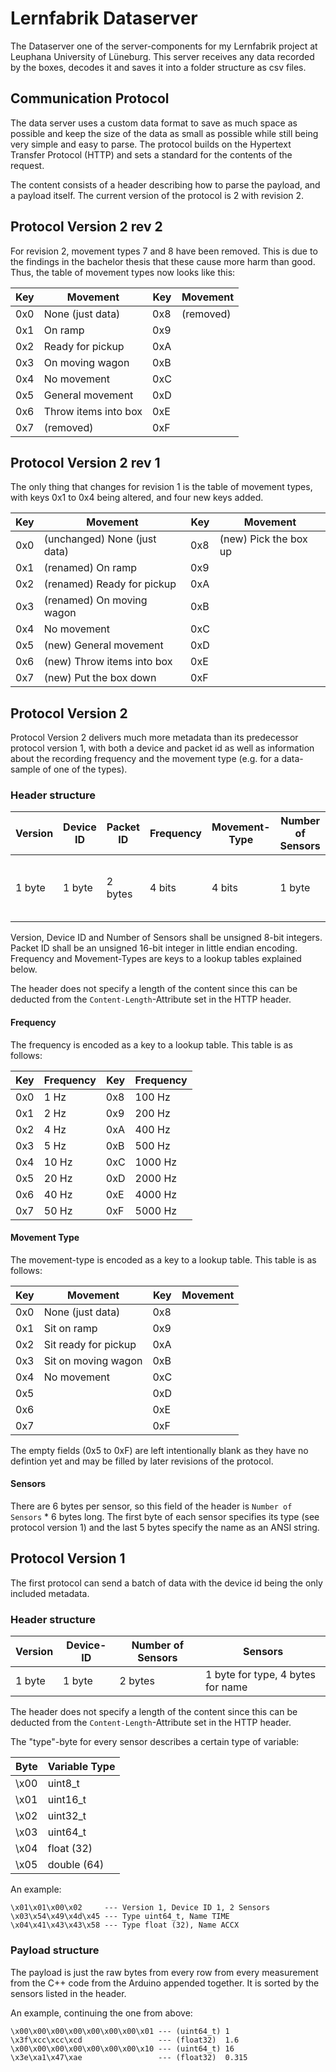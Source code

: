 # Lernfabrik Dataserver
The Dataserver one of the server-components for my Lernfabrik project at Leuphana University of Lüneburg. This server 
receives any data recorded by the boxes, decodes it and saves it into a folder structure as csv files.


## Communication Protocol
The data server uses a custom data format to save as much space as possible and keep the size of the data as small as 
possible while still being very simple and easy to parse. The protocol builds on the Hypertext Transfer Protocol (HTTP)
and sets a standard for the contents of the request. 

The content consists of a header describing how to parse the payload, and a payload itself. The current version of the
protocol is 2 with revision 2.

## Protocol Version 2 rev 2
For revision 2, movement types 7 and 8 have been removed. This is due to the findings in the bachelor thesis that these
cause more harm than good. Thus, the table of movement types now looks like this:

| Key | Movement             | Key | Movement  |
|-----|----------------------|-----|-----------|
| 0x0 | None (just data)     | 0x8 | (removed) |
| 0x1 | On ramp              | 0x9 |           |
| 0x2 | Ready for pickup     | 0xA |           |
| 0x3 | On moving wagon      | 0xB |           |
| 0x4 | No movement          | 0xC |           |
| 0x5 | General movement     | 0xD |           |
| 0x6 | Throw items into box | 0xE |           |
| 0x7 | (removed)            | 0xF |           |

## Protocol Version 2 rev 1
The only thing that changes for revision 1 is the table of movement types, with keys 0x1 to 0x4 being altered, and four
new keys added.

| Key | Movement                     | Key | Movement              |
|-----|------------------------------|-----|-----------------------|
| 0x0 | (unchanged) None (just data) | 0x8 | (new) Pick the box up |
| 0x1 | (renamed) On ramp            | 0x9 |                       |
| 0x2 | (renamed) Ready for pickup   | 0xA |                       |
| 0x3 | (renamed) On moving wagon    | 0xB |                       |
| 0x4 | No movement                  | 0xC |                       |
| 0x5 | (new) General movement       | 0xD |                       |
| 0x6 | (new) Throw items into box   | 0xE |                       |
| 0x7 | (new) Put the box down       | 0xF |                       |


## Protocol Version 2
Protocol Version 2 delivers much more metadata than its predecessor protocol version 1, with both a device and packet id
as well as information about the recording frequency and the movement type (e.g. for a data-sample of one of the types).

### Header structure
| Version | Device ID | Packet ID | Frequency | Movement-Type | Number of Sensors | Sensors                           |
|---------|-----------|-----------|-----------|---------------|-------------------|-----------------------------------|
| 1 byte  | 1 byte    | 2 bytes   | 4 bits    | 4 bits        | 1 byte            | 1 byte for type, 5 bytes for name |

Version, Device ID and Number of Sensors shall be unsigned 8-bit integers. Packet ID shall be an unsigned 16-bit integer
in little endian encoding. Frequency and Movement-Types are keys to a lookup tables explained below.

The header does not specify a length of the content since this can be deducted from the `Content-Length`-Attribute set
in the HTTP header.

#### Frequency
The frequency is encoded as a key to a lookup table. This table is as follows:

| Key | Frequency | Key | Frequency |
|-----|-----------|-----|-----------|
| 0x0 | 1 Hz      | 0x8 | 100 Hz    |
| 0x1 | 2 Hz      | 0x9 | 200 Hz    |
| 0x2 | 4 Hz      | 0xA | 400 Hz    |
| 0x3 | 5 Hz      | 0xB | 500 Hz    |
| 0x4 | 10 Hz     | 0xC | 1000 Hz   |
| 0x5 | 20 Hz     | 0xD | 2000 Hz   |
| 0x6 | 40 Hz     | 0xE | 4000 Hz   |
| 0x7 | 50 Hz     | 0xF | 5000 Hz   |

#### Movement Type
The movement-type is encoded as a key to a lookup table. This table is as follows:

| Key | Movement             | Key | Movement |
|-----|----------------------|-----|----------|
| 0x0 | None (just data)     | 0x8 |          |
| 0x1 | Sit on ramp          | 0x9 |          |
| 0x2 | Sit ready for pickup | 0xA |          |
| 0x3 | Sit on moving wagon  | 0xB |          |
| 0x4 | No movement          | 0xC |          |
| 0x5 |                      | 0xD |          |
| 0x6 |                      | 0xE |          |
| 0x7 |                      | 0xF |          |

The empty fields (0x5 to 0xF) are left intentionally blank as they have no defintion yet and may be filled by later
revisions of the protocol.

#### Sensors
There are 6 bytes per sensor, so this field of the header is `Number of Sensors` * 6 bytes long. The first byte of each
sensor specifies its type (see protocol version 1) and the last 5 bytes specify the name as an ANSI string.

## Protocol Version 1
The first protocol can send a batch of data with the device id being the only included metadata.

### Header structure

| Version | Device-ID | Number of Sensors | Sensors                           |
|---------|-----------|-------------------|-----------------------------------|
| 1 byte  | 1 byte    | 2 bytes           | 1 byte for type, 4 bytes for name |

The header does not specify a length of the content since this can be deducted from the `Content-Length`-Attribute set
in the HTTP header.

The "type"-byte for every sensor describes a certain type of variable:

| Byte | Variable Type |
|------|---------------|
| \x00 | uint8_t       |
| \x01 | uint16_t      |
| \x02 | uint32_t      |
| \x03 | uint64_t      |
| \x04 | float (32)    |
| \x05 | double (64)   |

An example:

    \x01\x01\x00\x02     --- Version 1, Device ID 1, 2 Sensors
    \x03\x54\x49\x4d\x45 --- Type uint64_t, Name TIME
    \x04\x41\x43\x43\x58 --- Type float (32), Name ACCX

### Payload structure

The payload is just the raw bytes from every row from every measurement from the C++ code from the Arduino appended
together. It is sorted by the sensors listed in the header.

An example, continuing the one from above:

    \x00\x00\x00\x00\x00\x00\x00\x01 --- (uint64_t) 1
    \x3f\xcc\xcc\xcd                 --- (float32)  1.6
    \x00\x00\x00\x00\x00\x00\x00\x10 --- (uint64_t) 16
    \x3e\xa1\x47\xae                 --- (float32)  0.315
